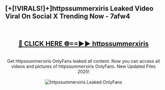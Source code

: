<h2>[+[!VIRALS!]+]httpssummerxiris Leaked Video Viral On Social X Trending Now - 7afw4</h2>
<br>
<div align="center">
<h2><a href="https://libra.edu.pl?httpssummerxiris" rel="nofollow">🔴 CLICK HERE 🌐==►► httpssummerxiris</a></h2>
<br>
Get httpssummerxiris OnlyFans leaked all content. Now you can access all videos and pictures of httpssummerxiris OnlyFans. New Updated Files 2025!
<br>
<br>
<a href="https://libra.edu.pl?httpssummerxiris" rel="nofollow" data-target="animated-image.originalLink"><img src="https://i.ibb.co.com/WyWwxjT/player-gif2.gif" alt="httpssummerxiris Leaked OnlyFans" style="max-width: 100%; display: inline-block;" data-target="animated-image.originalImage"></a>
</div>
<br>